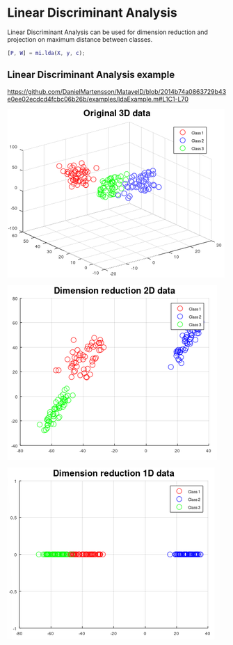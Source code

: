 # Linear Discriminant Analysis
Linear Discriminant Analysis can be used for dimension reduction and projection on maximum distance between classes.

```matlab
[P, W] = mi.lda(X, y, c);
```
## Linear Discriminant Analysis example
https://github.com/DanielMartensson/MataveID/blob/2014b74a0863729b43e0ee02ecdcd4fcbc06b26b/examples/ldaExample.m#L1C1-L70


![LDA Result 3D](../pictures/LDA_Result_3D.png)

![LDA Result 2D](../pictures/LDA_Result_2D.png)

![LDA Result 1D](../pictures/LDA_Result_1D.png)